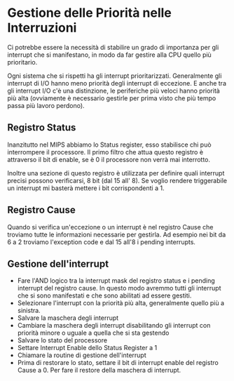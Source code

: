 # Gestione delle Priorità nelle Interruzioni

Ci potrebbe essere la necessità di stabilire un grado di importanza per gli interrupt che si manifestano, in modo da far gestire alla CPU quello più prioritario. 

Ogni sistema che si rispetti ha gli interrupt prioritarizzati. Generalmente gli interrupt di I/O hanno meno priorità degli interrupt di eccezione. E anche tra gli interrupt I/O c'è una distinzione, le periferiche più veloci hanno priorità più alta (ovviamente è necessario gestirle per prima visto che più tempo passa più lavoro perdono).

## Registro Status

Inanzitutto nel MIPS abbiamo lo Status register, esso stabilisce chi può interrompere il processore. Il primo filtro che attua questo registro è attraverso il bit di enable, se è 0 il processore non verrà mai interrotto.

Inoltre una sezione di questo registro è utilizzata per definire quali interrupt precisi possono verificarsi, 8 bit (dal 15 all' 8). Se voglio rendere triggerabile un interrupt mi basterà mettere i bit corrispondenti a 1.

## Registro Cause

Quando si verifica un'eccezione o un interrupt è nel registro Cause che troviamo tutte le informazioni necessarie per gestirla. Ad esempio nei bit da 6 a 2 troviamo l'exception code e dal 15 all'8 i pending interrupts.

## Gestione dell'interrupt

+ Fare l'AND logico tra la interrupt mask del registro status e i pending interrupt del registro cause. In questo modo avremmo tutti gli interrupt che si sono manifestati e che sono abilitati ad essere gestiti. 
+ Selezionare l'interrupt con la priorità più alta, generalmente quello più a sinistra.
+ Salvare la maschera degli interrupt
+ Cambiare la maschera degli interrupt disabilitando gli interrupt con priorità minore o uguale a quella che si sta gestendo
+ Salvare lo stato del processore
+ Settare Interrupt Enable dello Status Register a 1
+ Chiamare la routine di gestione dell'interrupt
+ Prima di restorare lo stato, settare il bit di interrupt enable del registro Cause a 0. Per fare il restore della maschera di interrupt. 
